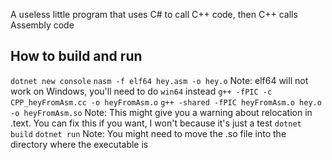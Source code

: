 A useless little program that uses C# to call C++ code, then C++ calls Assembly code
<br>
## How to build and run
`dotnet new console`
`nasm -f elf64 hey.asm -o hey.o` Note: elf64 will not work on Windows, you'll need to do `win64` instead
`g++ -fPIC -c CPP_heyFromAsm.cc -o heyFromAsm.o`
`g++ -shared -fPIC heyFromAsm.o hey.o -o heyFromAsm.so` Note: This might give you a warning about relocation in .text. You can fix this if you want, I won't because it's just a test
`dotnet build`
`dotnet run` Note: You might need to move the .so file into the directory where the executable is
